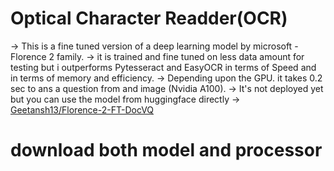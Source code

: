 # Optical Character Readder(OCR)
-> This is a fine tuned version of a deep learning model by microsoft - Florence 2 family.
-> it is trained and fine tuned on less data amount for testing but i outperforms Pytesseract and EasyOCR in terms of Speed and in terms of memory and efficiency.
-> Depending upon the GPU. it takes 0.2 sec to ans a question from and image (Nvidia A100).
-> It's not deployed yet but you can use the model from huggingface directly -> [Geetansh13/Florence-2-FT-DocVQ](https://huggingface.co/Geetansh13/Florence-2-FT-DocVQA)
# download both model and processor
